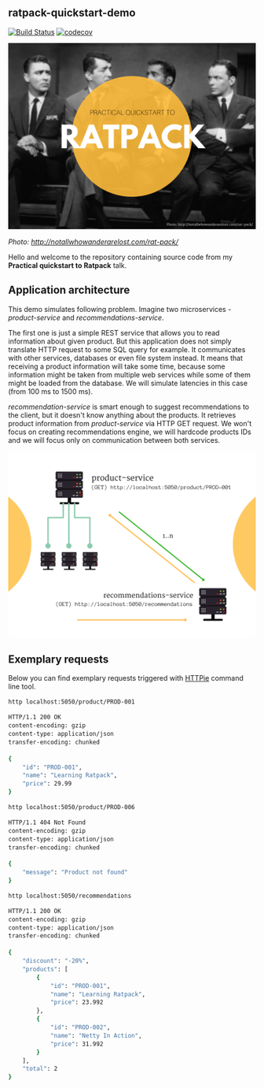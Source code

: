ratpack-quickstart-demo
-----------------------------

[![Build Status](https://travis-ci.org/wololock/ratpack-quickstart-demo.svg?branch=master)](https://travis-ci.org/wololock/ratpack-quickstart-demo)
[![codecov](https://codecov.io/gh/wololock/ratpack-quickstart-demo/branch/master/graph/badge.svg)](https://codecov.io/gh/wololock/ratpack-quickstart-demo)

![Cover image](ratpack.png)

*Photo: http://notallwhowanderarelost.com/rat-pack/*

Hello and welcome to the repository containing source code from my **Practical quickstart to Ratpack** talk. 

## Application architecture

This demo simulates following problem. Imagine two microservices - *product-service* and *recommendations-service*. 

The first one is just a simple REST service that allows you to read information about given product. But this application does not simply
translate HTTP request to some SQL query for example. It communicates with other services, databases or even file system instead.
It means that receiving a product information will take some time, because some information might be taken from multiple 
web services while some of them might be loaded from the database. We will simulate latencies in this case (from 100 ms to 1500 ms).

*recommendation-service* is smart enough to suggest recommendations to the client, but it doesn't know anything about the products.
It retrieves product information from *product-service* via HTTP GET request. We won't focus on creating recommendations engine, 
we will hardcode products IDs and we will focus only on communication between both services. 

![Services](architecture.png)

## Exemplary requests

Below you can find exemplary requests triggered with [HTTPie](https://httpie.org/) command line tool.

```bash
http localhost:5050/product/PROD-001
```

```bash
HTTP/1.1 200 OK
content-encoding: gzip
content-type: application/json
transfer-encoding: chunked

{
    "id": "PROD-001",
    "name": "Learning Ratpack",
    "price": 29.99
}
```

```bash
http localhost:5050/product/PROD-006
```

```bash
HTTP/1.1 404 Not Found
content-encoding: gzip
content-type: application/json
transfer-encoding: chunked

{
    "message": "Product not found"
}
```

```bash
http localhost:5050/recommendations 
```

```bash 
HTTP/1.1 200 OK
content-encoding: gzip
content-type: application/json
transfer-encoding: chunked

{
    "discount": "-20%",
    "products": [
        {
            "id": "PROD-001",
            "name": "Learning Ratpack",
            "price": 23.992
        },
        {
            "id": "PROD-002",
            "name": "Netty In Action",
            "price": 31.992
        }
    ],
    "total": 2
}
```